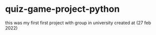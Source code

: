 # quiz-game-project-python
this was my first first project with group in university created at (27 feb 2022)

